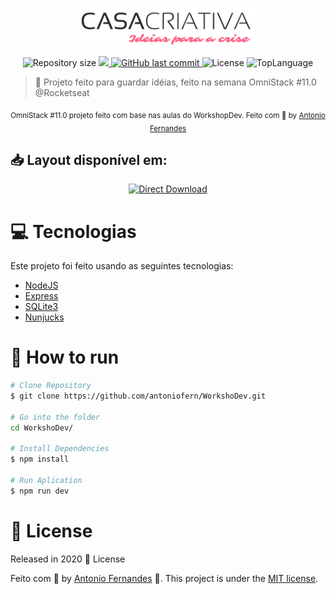 <p align="center">
   <img src="./public/logo.png" alt="Casa Criativa" width="280"/>
</p>

<p align="center">

  <img alt="Repository size" src="https://img.shields.io/github/repo-size/antoniofern/WorkshoDev?color=%23ff5e84">

  <a aria-label="Completed" href="https://rocketseat.com.br" target="_blank">
    <img src="https://img.shields.io/badge/Casa%20Criativa-OmniStack%2011.0-ff5e84?logo=data:image/png;base64,iVBORw0KGgoAAAANSUhEUgAAABAAAAAQCAMAAAAoLQ9TAAAALVBMVEVHcExxWsF0XMJzXMJxWcFsUsD///9jRrzY0u6Xh9Gsn9n39fyMecy0qd2bjNJWBT0WAAAABHRSTlMA2Do606wF2QAAAGlJREFUGJVdj1cWwCAIBLEsRU3uf9xobDH8+GZwUYi8i6ucJwrxKE+7D0G9Q4vlYqtmCSjndr4CgCgzlyFgfKfKCVO0LrPKjmiqMxGXkJwNnXskqWG+1oSM+BSwD8f29YLNjvx/OQrn+g99oQSoNmt3PgAAAABJRU5ErkJggg==">
  </a>
  <a href="https://github.com/antoniofern/Proffy/commits/master">
    <img alt="GitHub last commit" src="https://img.shields.io/github/last-commit/antoniofern/WorkshoDev?color=%23ff5e84">
  </a> 
  <img alt="License" src="https://img.shields.io/github/license/antoniofern/workshodev?color=%23ff5e84">
  
  <img alt="TopLanguage" src="https://img.shields.io/github/languages/top/antoniofern/WorkshoDev?color=%23ff5e84">
  
</p>

> :rocket: Projeto feito para guardar idéias, feito na semana OmniStack #11.0 @Rocketseat

<div align="center">
  <sub>OmniStack #11.0 projeto feito com base nas aulas do WorkshopDev. Feito com 💜 by
    <a href="https://github.com/antoniofern">Antonio Fernandes</a>
  </sub>
</div>

## 📥 Layout disponível em:

<p align="center">
    <a title="Layout .fig Web" href="https://www.figma.com/file/Wi3kw0nDxTCKmIYZbFHaMx/CASACRIATIVA?node-id=7%3A63" target="_blank">
        <img alt="Direct Download" src="https://img.shields.io/badge/Layout%20Web-black?style=flat-square&logo=figma&logoColor=red" width="200px" />
    </a>
</p>

# :computer: Tecnologias
Este projeto foi feito usando as seguintes tecnologias:

- [NodeJS](https://nodejs.org/en/)
- [Express](https://expressjs.com/)
- [SQLite3](https://sqlite.org/)
- [Nunjucks](https://www.npmjs.com/package/nunjucks)

# :construction_worker: How to run

```bash
# Clone Repository
$ git clone https://github.com/antoniofern/WorkshoDev.git

# Go into the folder
cd WorkshoDev/

# Install Dependencies
$ npm install

# Run Aplication
$ npm run dev
```

# :closed_book: License

Released in 2020 :closed_book: License

Feito com 💜 by [Antonio Fernandes](https://github.com/antoniofern) 🚀.
This project is under the [MIT license](./LICENSE).
